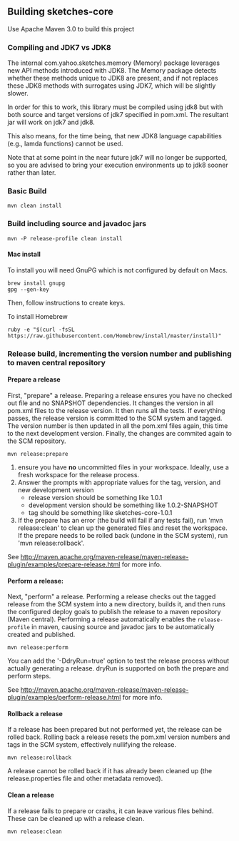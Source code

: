 

## Building sketches-core
Use Apache Maven 3.0 to build this project

### Compiling and JDK7 vs JDK8
The internal com.yahoo.sketches.memory (Memory) package leverages new API methods introduced with JDK8. 
The Memory package detects whether these methods unique to JDK8 are present, and if not replaces these
JDK8 methods with surrogates using JDK7, which will be slightly slower. 
 
In order for this to work, this library must be compiled using jdk8 
but with both source and target versions of jdk7 specified in pom.xml. 
The resultant jar will work on jdk7 and jdk8. 

This also means, for the time being, that new JDK8 language capabilities (e.g., lamda functions) 
cannot be used.  

Note that at some point in the near future jdk7 will no longer be supported, 
so you are advised to bring your execution environments up to jdk8 sooner rather than later.


### Basic Build
    mvn clean install

### Build including source and javadoc jars
    mvn -P release-profile clean install

#### Mac install
To install you will need GnuPG which is not configured by default on Macs.

    brew install gnupg
    gpg --gen-key

Then, follow instructions to create keys.

To install Homebrew
    
    ruby -e "$(curl -fsSL https://raw.githubusercontent.com/Homebrew/install/master/install)"

### Release build, incrementing the version number and publishing to maven central repository

#### Prepare a release
First, "prepare" a release. Preparing a release ensures you have no checked out file and no SNAPSHOT dependencies.
It changes the version in all pom.xml files to the release version. It then runs all the tests. If everything passes,
the release version is committed to the SCM system and tagged. The version number is then updated in all the pom.xml 
files again, this time to the next development version. Finally, the changes are commited again to the SCM repository.

    mvn release:prepare

1. ensure you have **no** uncommitted files in your workspace. Ideally, use a fresh workspace for the release process.
2. Answer the prompts with appropriate values for the tag, version, and new development version
    - release version should be something like 1.0.1
    - development version should be something like 1.0.2-SNAPSHOT
    - tag should be something like sketches-core-1.0.1
3. If the prepare has an error (the build will fail if any tests fail), run 'mvn release:clean' to clean up the 
generated files and reset the workspace. If the prepare needs to be rolled back (undone in the SCM system), run 'mvn release:rollback'.

See http://maven.apache.org/maven-release/maven-release-plugin/examples/prepare-release.html for more info.

#### Perform a release:
Next, "perform" a release. Performing a release checks out the tagged release from the SCM system into a new directory,
builds it, and then runs the configured deploy goals to publish the release to a maven repository (Maven central). Performing
a release automatically enables the `release-profile` in maven, causing source and javadoc jars to be automatically created 
and published.

    mvn release:perform

You can add the '-DdryRun=true' option to test the release process without actually generating a release. dryRun is 
supported on both the prepare and perform steps.

See http://maven.apache.org/maven-release/maven-release-plugin/examples/perform-release.html for more info.

#### Rollback a release
If a release has been prepared but not performed yet, the release can be rolled back. Rolling back a release resets
the pom.xml version numbers and tags in the SCM system, effectively nullifying the release.

    mvn release:rollback

A release cannot be rolled back if it has already been cleaned up (the release.properties file and other metadata removed).

#### Clean a release
If a release fails to prepare or crashs, it can leave various files behind. These can be cleaned up with a release clean.

    mvn release:clean

